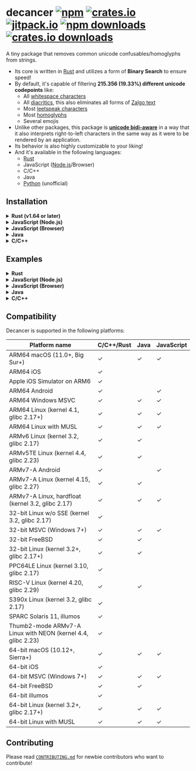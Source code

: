 # decancer [![npm][npm-image]][npm-url] [![crates.io][crates-io-image]][crates-io-url] [![jitpack.io][jitpack-io-image]][jitpack-io-url] [![npm downloads][npm-downloads-image]][npm-downloads-url] [![crates.io downloads][crates-io-downloads-image]][crates-io-url]

[crates-io-image]: https://img.shields.io/crates/v/decancer?style=flat-square
[crates-io-downloads-image]: https://img.shields.io/crates/d/decancer?style=flat-square
[crates-io-url]: https://crates.io/crates/decancer
[npm-image]: https://img.shields.io/npm/v/decancer.svg?style=flat-square
[npm-url]: https://npmjs.org/package/decancer
[jitpack-io-image]: https://jitpack.io/v/null8626/decancer.svg
[jitpack-io-url]: https://jitpack.io/#null8626/decancer
[npm-downloads-image]: https://img.shields.io/npm/dt/decancer.svg?style=flat-square
[npm-downloads-url]: https://npmjs.org/package/decancer

A tiny package that removes common unicode confusables/homoglyphs from strings.

- Its core is written in [Rust](https://www.rust-lang.org) and utilizes a form of **Binary Search** to ensure speed!
- By default, it's capable of filtering **215.356 (19.33%) different unicode codepoints** like:
  - All [whitespace characters](https://en.wikipedia.org/wiki/Whitespace_character)
  - All [diacritics](https://en.wikipedia.org/wiki/Diacritic), this also eliminates all forms of [Zalgo text](https://en.wikipedia.org/wiki/Zalgo_text)
  - Most [leetspeak characters](https://en.wikipedia.org/wiki/Leet)
  - Most [homoglyphs](https://en.wikipedia.org/wiki/Homoglyph)
  - Several emojis
- Unlike other packages, this package is **[unicode bidi-aware](https://en.wikipedia.org/wiki/Bidirectional_text)** in a way that it also interprets right-to-left characters in the same way as it were to be rendered by an application.
- Its behavior is also highly customizable to your liking!
- And it's available in the following languages:
  - [Rust](https://crates.io/crates/decancer)
  - JavaScript ([Node.js](https://www.npmjs.com/package/decancer)/Browser)
  - C/C++
  - Java
  - [Python](https://pypi.org/project/decancer-py) (unofficial)

## Installation

<details>
<summary><b>Rust (v1.64 or later)</b></summary>

In your `Cargo.toml`:

```toml
decancer = "3.0.2"
```

</details>
<details>
<summary><b>JavaScript (Node.js)</b></summary>

In your shell:

```console
$ npm install decancer
```

In your code (CommonJS):

```js
const decancer = require('decancer')
```

In your code (ESM):

```js
import decancer from 'decancer'
```

</details>
<details>
<summary><b>JavaScript (Browser)</b></summary>

In your code:

```html
<script type="module">
  import init from 'https://cdn.jsdelivr.net/gh/null8626/decancer@v3.0.2/bindings/wasm/bin/decancer.min.js'

  const decancer = await init()
</script>
```

</details>
<details>
<summary><b>Java</b></summary>

### As a dependency

In your `build.gradle`:

```gradle
repositories {
  mavenCentral()
  maven { url 'https://jitpack.io' }
}

dependencies {
  implementation 'com.github.null8626:decancer:v3.0.2'
}
```

In your `pom.xml`:

```xml
<repositories>
  <repository>
    <id>central</id>
    <url>https://repo.maven.apache.org/maven2</url>
  </repository>
  <repository>
    <id>jitpack.io</id>
    <url>https://jitpack.io</url>
  </repository>
</repositories>

<dependencies>
  <dependency>
    <groupId>com.github.null8626</groupId>
    <artifactId>decancer</artifactId>
    <version>v3.0.2</version>
  </dependency>
</dependencies>
```

### Building from source

```console
$ git clone https://github.com/null8626/decancer.git --depth 1
$ cd ./decancer/bindings/java
$ unzip ./bin/bindings.zip -d ./bin
$ chmod +x ./gradlew
$ ./gradlew build --warning-mode all
```
</details>
<details>
<summary><b>C/C++</b></summary>

### Download

- [Download for ARM64 macOS (11.0+, Big Sur+)](https://github.com/null8626/decancer/releases/download/v3.0.2/decancer-aarch64-apple-darwin.zip)
- [Download for ARM64 iOS](https://github.com/null8626/decancer/releases/download/v3.0.2/decancer-aarch64-apple-ios.zip)
- [Download for Apple iOS Simulator on ARM6](https://github.com/null8626/decancer/releases/download/v3.0.2/decancer-aarch64-apple-ios-sim.zip)
- [Download for ARM64 Android](https://github.com/null8626/decancer/releases/download/v3.0.2/decancer-aarch64-linux-android.zip)
- [Download for ARM64 Windows MSVC](https://github.com/null8626/decancer/releases/download/v3.0.2/decancer-aarch64-pc-windows-msvc.zip)
- [Download for ARM64 Linux (kernel 4.1, glibc 2.17+)](https://github.com/null8626/decancer/releases/download/v3.0.2/decancer-aarch64-unknown-linux-gnu.zip)
- [Download for ARM64 Linux with MUSL](https://github.com/null8626/decancer/releases/download/v3.0.2/decancer-aarch64-unknown-linux-musl.zip)
- [Download for ARMv6 Linux (kernel 3.2, glibc 2.17)](https://github.com/null8626/decancer/releases/download/v3.0.2/decancer-arm-unknown-linux-gnueabi.zip)
- [Download for ARMv5TE Linux (kernel 4.4, glibc 2.23)](https://github.com/null8626/decancer/releases/download/v3.0.2/decancer-armv5te-unknown-linux-gnueabi.zip)
- [Download for ARMv7-A Android](https://github.com/null8626/decancer/releases/download/v3.0.2/decancer-armv7-linux-androideabi.zip)
- [Download for ARMv7-A Linux (kernel 4.15, glibc 2.27)](https://github.com/null8626/decancer/releases/download/v3.0.2/decancer-armv7-unknown-linux-gnueabi.zip)
- [Download for ARMv7-A Linux, hardfloat (kernel 3.2, glibc 2.17)](https://github.com/null8626/decancer/releases/download/v3.0.2/decancer-armv7-unknown-linux-gnueabihf.zip)
- [Download for 32-bit Linux w/o SSE (kernel 3.2, glibc 2.17)](https://github.com/null8626/decancer/releases/download/v3.0.2/decancer-i586-unknown-linux-gnu.zip)
- [Download for 32-bit MSVC (Windows 7+)](https://github.com/null8626/decancer/releases/download/v3.0.2/decancer-i686-pc-windows-msvc.zip)
- [Download for 32-bit FreeBSD](https://github.com/null8626/decancer/releases/download/v3.0.2/decancer-i686-unknown-freebsd.zip)
- [Download for 32-bit Linux (kernel 3.2+, glibc 2.17+)](https://github.com/null8626/decancer/releases/download/v3.0.2/decancer-i686-unknown-linux-gnu.zip)
- [Download for PPC64LE Linux (kernel 3.10, glibc 2.17)](https://github.com/null8626/decancer/releases/download/v3.0.2/decancer-powerpc64le-unknown-linux-gnu.zip)
- [Download for RISC-V Linux (kernel 4.20, glibc 2.29)](https://github.com/null8626/decancer/releases/download/v3.0.2/decancer-riscv64gc-unknown-linux-gnu.zip)
- [Download for S390x Linux (kernel 3.2, glibc 2.17)](https://github.com/null8626/decancer/releases/download/v3.0.2/decancer-s390x-unknown-linux-gnu.zip)
- [Download for SPARC Solaris 11, illumos](https://github.com/null8626/decancer/releases/download/v3.0.2/decancer-sparcv9-sun-solaris.zip)
- [Download for Thumb2-mode ARMv7-A Linux with NEON (kernel 4.4, glibc 2.23)](https://github.com/null8626/decancer/releases/download/v3.0.2/decancer-thumbv7neon-unknown-linux-gnueabihf.zip)
- [Download for 64-bit macOS (10.12+, Sierra+)](https://github.com/null8626/decancer/releases/download/v3.0.2/decancer-x86_64-apple-darwin.zip)
- [Download for 64-bit iOS](https://github.com/null8626/decancer/releases/download/v3.0.2/decancer-x86_64-apple-ios.zip)
- [Download for 64-bit MSVC (Windows 7+)](https://github.com/null8626/decancer/releases/download/v3.0.2/decancer-x86_64-pc-windows-msvc.zip)
- [Download for 64-bit FreeBSD](https://github.com/null8626/decancer/releases/download/v3.0.2/decancer-x86_64-unknown-freebsd.zip)
- [Download for 64-bit illumos](https://github.com/null8626/decancer/releases/download/v3.0.2/decancer-x86_64-unknown-illumos.zip)
- [Download for 64-bit Linux (kernel 3.2+, glibc 2.17+)](https://github.com/null8626/decancer/releases/download/v3.0.2/decancer-x86_64-unknown-linux-gnu.zip)
- [Download for 64-bit Linux with MUSL](https://github.com/null8626/decancer/releases/download/v3.0.2/decancer-x86_64-unknown-linux-musl.zip)

### Building from source

Building from source requires [Rust v1.64 or later](https://rustup.rs/).

```console
$ git clone https://github.com/null8626/decancer.git --depth 1
$ cd decancer/bindings/native
$ cargo build --release
```

And the binary files should be generated in the `target/release` directory.

</details>

## Examples

<details>
<summary><b>Rust</b></summary>

For more information, please read the [documentation](https://docs.rs/decancer).

```rust
let cured = decancer::cure!("vＥⓡ𝔂 𝔽𝕌Ňℕｙ ţ乇𝕏𝓣").unwrap();

assert_eq!(cured, "very funny text");
assert!(cured.contains("FuNny"));
assert_eq!(cured.into_str(), String::from("very funny text"));
```

</details>
<details>
<summary><b>JavaScript (Node.js)</b></summary>

```js
const assert = require('assert')
const cured = decancer('vＥⓡ𝔂 𝔽𝕌Ňℕｙ ţ乇𝕏𝓣')

assert(cured.equals('very funny text'))
assert(cured.contains('funny'))

console.log(cured.toString())
// => 'very funny text'
```

</details>
<details>
<summary><b>JavaScript (Browser)</b></summary>

```html
<!DOCTYPE html>
<html lang="en">
  <head>
    <meta charset="utf-8" />
    <title>Decancerer!!! (tm)</title>
    <style>
      textarea {
        font-size: 30px;
      }

      #cure {
        font-size: 20px;
        padding: 5px 30px;
      }
    </style>
  </head>
  <body>
    <h3>Input cancerous text here:</h3>
    <textarea rows="10" cols="30"></textarea>
    <br />
    <button id="cure" onclick="cure()">cure!</button>
    <script type="module">
      import init from 'https://cdn.jsdelivr.net/gh/null8626/decancer@v3.0.2/bindings/wasm/bin/decancer.min.js'

      const decancer = await init()

      window.cure = function () {
        const textarea = document.querySelector('textarea')

        if (!textarea.value.length) {
          return alert("There's no text!!!")
        }

        textarea.value = decancer(textarea.value).toString()
      }
    </script>
  </body>
</html>
```

[See this in action here.](https://null8626.github.io/decancer)

</details>
<details>
<summary><b>Java</b></summary>

```java
import com.github.null8626.decancer.CuredString;

public class Program {
  public static void main(String[] args) {
    final CuredString cured = new CuredString("vＥⓡ𝔂 𝔽𝕌Ňℕｙ ţ乇𝕏𝓣");
    
    assert cured.equals("very funny text");
    assert cured.contains("funny");
    
    System.out.println(cured.toString());
    
    cured.destroy();
  }
}
```

</details>
<details>
<summary><b>C/C++</b></summary>

UTF-8 example:

```c
#include <decancer.h>

#include <string.h>
#include <stdlib.h>
#include <stdio.h>

// global variable for assertion purposes only
decancer_cured_t cured;

static void assert(const bool expr, const char *message)
{
    if (!expr)
    {
        fprintf(stderr, "assertion failed (%s)\n", message);
        decancer_free(cured);
        
        exit(1);
    }
}

static void print_error(decancer_error_t *error)
{
    char message[90];
    uint8_t message_size;
    
    memcpy(message, error->message, error->message_size);
   
    // rust strings are NOT null-terminated
    message[error->message_size] = '\0';
    
    fprintf(stderr, "error: %s", message);
}

int main(void) {
    decancer_error_t error;

    // UTF-16 bytes for "vＥⓡ𝔂 𝔽𝕌Ňℕｙ ţ乇𝕏𝓣"
    uint8_t string[] = {0x76, 0xef, 0xbc, 0xa5, 0xe2, 0x93, 0xa1, 0xf0, 0x9d, 0x94, 0x82, 0x20, 0xf0, 0x9d,
                        0x94, 0xbd, 0xf0, 0x9d, 0x95, 0x8c, 0xc5, 0x87, 0xe2, 0x84, 0x95, 0xef, 0xbd, 0x99,
                        0x20, 0xc5, 0xa3, 0xe4, 0xb9, 0x87, 0xf0, 0x9d, 0x95, 0x8f, 0xf0, 0x9d, 0x93, 0xa3};

    cured = decancer_cure(string, sizeof(string), DECANCER_OPTION_DEFAULT, &error);

    if (cured == NULL)
    {
        print_error(&error);
        return 1;
    }

    assert(decancer_equals(cured, (uint8_t *)("very funny text"), 15), "equals");
    assert(decancer_contains(cured, (uint8_t *)("funny"), 5), "contains");

    // coerce output as a raw UTF-8 pointer and retrieve its size (in bytes)
    size_t output_size;
    const uint8_t *output_raw = decancer_raw(cured, &output_size);

    assert(output_size == 15, "raw output size");

    // UTF-8 bytes for "very funny text"
    const uint8_t expected_raw[] = {0x76, 0x65, 0x72, 0x79, 0x20, 0x66, 0x75, 0x6e,
                                    0x6e, 0x79, 0x20, 0x74, 0x65, 0x78, 0x74};

    char assert_message[38];
    for (uint32_t i = 0; i < sizeof(expected_raw); i++)
    {
        sprintf(assert_message, "mismatched utf-8 contents at index %u", i);
        assert(output_raw[i] == expected_raw[i], assert_message);
    }

    decancer_cured_free(cured);    
    return 0;
}
```

UTF-16 example:

```c
#include <decancer.h>

#include <string.h>
#include <stdlib.h>
#include <stdio.h>

// global variable for assertion purposes only
decancer_cured_t cured;
decancer_raw_wide_t wide = NULL;

static void assert(const bool expr, const char *message)
{
    if (!expr)
    {
        fprintf(stderr, "assertion failed (%s)\n", message);
        
        if (wide != NULL)
        {
            decancer_raw_wide_free(wide);
        }
        
        decancer_free(cured);
        
        exit(1);
    }
}

static void print_error(decancer_error_t *error)
{
    char message[90];
    uint8_t message_size;
    
    memcpy(message, error->message, error->message_size);
   
    // rust strings are NOT null-terminated
    message[error->message_size] = '\0';
    
    fprintf(stderr, "error: %s", message);
}

int main(void) {
    decancer_error_t error;

    // UTF-16 bytes for "vＥⓡ𝔂 𝔽𝕌Ňℕｙ ţ乇𝕏𝓣"
    uint16_t string[] = {
        0x0076, 0xff25, 0x24e1,
        0xd835, 0xdd02, 0x0020,
        0xd835, 0xdd3d, 0xd835,
        0xdd4c, 0x0147, 0x2115,
        0xff59, 0x0020, 0x0163,
        0x4e47, 0xd835, 0xdd4f,
        0xd835, 0xdce3
    };

    cured = decancer_cure_wide(string, sizeof(string), DECANCER_OPTION_DEFAULT, &error);

    if (cured == NULL)
    {
        print_error(&error);
        return 1;
    }

    assert(decancer_equals(cured, (uint8_t *)("very funny text"), 15), "equals");
    assert(decancer_contains(cured, (uint8_t *)("funny"), 5), "contains");

    // coerce output as a raw UTF-16 pointer and retrieve its size (in bytes)
    uint16_t *output_ptr;
    size_t utf16_output_size;
    wide = decancer_raw_wide(cured, &output_ptr, &utf16_output_size);

    assert(utf16_output_size == (15 * sizeof(uint16_t)), "raw output size");

    // UTF-16 bytes for "very funny text"
    const uint16_t expected_raw[] = {0x76, 0x65, 0x72, 0x79, 0x20, 0x66, 0x75, 0x6e,
                                     0x6e, 0x79, 0x20, 0x74, 0x65, 0x78, 0x74};

    char assert_message[39];
    for (uint32_t i = 0; i < sizeof(expected_raw) / sizeof(uint16_t); i++)
    {
        sprintf(assert_message, "mismatched utf-16 contents at index %u", i);
        assert(output_raw[i] == expected_raw[i], assert_message);
    }

    decancer_raw_wide_free(wide);
    decancer_cured_free(cured);    
    return 0;
}
```

</details>

## Compatibility


Decancer is supported in the following platforms:

Platform name | C/C++/Rust | Java | JavaScript
---- | ---- | ---- | ----
ARM64 macOS (11.0+, Big Sur+) | ✓ | ✓ | ✓ |
ARM64 iOS | ✓ | | |
Apple iOS Simulator on ARM6 | ✓ | | |
ARM64 Android | ✓ | | ✓ |
ARM64 Windows MSVC | ✓ | ✓ | ✓ |
ARM64 Linux (kernel 4.1, glibc 2.17+) | ✓ | ✓ | ✓ |
ARM64 Linux with MUSL | ✓ | ✓ | ✓ |
ARMv6 Linux (kernel 3.2, glibc 2.17) | ✓ | ✓ | |
ARMv5TE Linux (kernel 4.4, glibc 2.23) | ✓ | ✓ | |
ARMv7-A Android | ✓ | | ✓ |
ARMv7-A Linux (kernel 4.15, glibc 2.27) | ✓ | ✓ | |
ARMv7-A Linux, hardfloat (kernel 3.2, glibc 2.17) | ✓ | ✓ | ✓ |
32-bit Linux w/o SSE (kernel 3.2, glibc 2.17) | ✓ | | |
32-bit MSVC (Windows 7+) | ✓ | ✓ | ✓ |
32-bit FreeBSD | ✓ | ✓ | |
32-bit Linux (kernel 3.2+, glibc 2.17+) | ✓ | ✓ | |
PPC64LE Linux (kernel 3.10, glibc 2.17) | ✓ | | |
RISC-V Linux (kernel 4.20, glibc 2.29) | ✓ | ✓ | |
S390x Linux (kernel 3.2, glibc 2.17) | ✓ | | |
SPARC Solaris 11, illumos | ✓ | | |
Thumb2-mode ARMv7-A Linux with NEON (kernel 4.4, glibc 2.23) | ✓ | | |
64-bit macOS (10.12+, Sierra+) | ✓ | ✓ | ✓ |
64-bit iOS | ✓ | | |
64-bit MSVC (Windows 7+) | ✓ | ✓ | ✓ |
64-bit FreeBSD | ✓ | ✓ | |
64-bit illumos | ✓ | | |
64-bit Linux (kernel 3.2+, glibc 2.17+) | ✓ | ✓ | ✓ |
64-bit Linux with MUSL | ✓ | ✓ | ✓ |

## Contributing

Please read [`CONTRIBUTING.md`](https://github.com/null8626/decancer/blob/main/CONTRIBUTING.md) for newbie contributors who want to contribute!